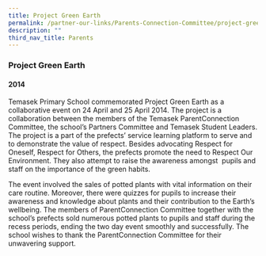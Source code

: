 ```yaml
---
title: Project Green Earth
permalink: /partner-our-links/Parents-Connection-Committee/project-green-earth/
description: ""
third_nav_title: Parents
---
```

### Project Green Earth

#### 2014

Temasek Primary School commemorated Project Green Earth as a collaborative event on 24 April and 25 April 2014. The project is a collaboration between the members of the Temasek ParentConnection Committee, the school’s Partners Committee and Temasek Student Leaders. The project is a part of the prefects’ service learning platform to serve and to demonstrate the value of respect. Besides advocating Respect for Oneself, Respect for Others, the prefects promote the need to Respect Our Environment. They also attempt to raise the awareness amongst  pupils and staff on the importance of the green habits.

  

The event involved the sales of potted plants with vital information on their care routine. Moreover, there were quizzes for pupils to increase their awareness and knowledge about plants and their contribution to the Earth’s wellbeing. The members of ParentConnection Committee together with the school’s prefects sold numerous potted plants to pupils and staff during the recess periods, ending the two day event smoothly and successfully. The school wishes to thank the ParentConnection Committee for their unwavering support.